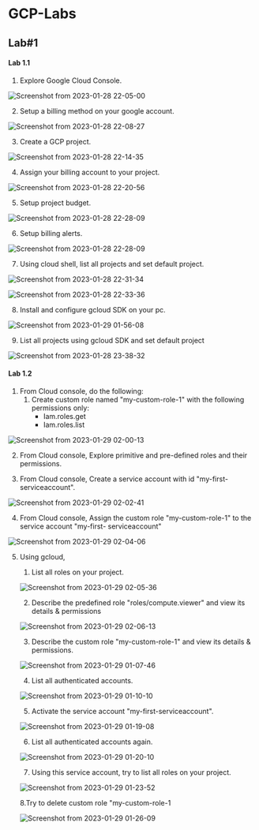 # GCP-Labs

## Lab#1

#### Lab 1.1

1. Explore Google Cloud Console.

![Screenshot from 2023-01-28 22-05-00](https://user-images.githubusercontent.com/57557314/215296193-255816ad-22a5-4b2e-b223-f7beaafb77f5.png)

2. Setup a billing method on your google account.

![Screenshot from 2023-01-28 22-08-27](https://user-images.githubusercontent.com/57557314/215296230-e6907491-68f0-46a9-b14d-642fb36e3892.png)

3. Create a GCP project.

![Screenshot from 2023-01-28 22-14-35](https://user-images.githubusercontent.com/57557314/215296273-8c894a6b-63a0-4387-8385-86dd0d6d1577.png)

4. Assign your billing account to your project.

![Screenshot from 2023-01-28 22-20-56](https://user-images.githubusercontent.com/57557314/215296288-bba01b91-cffd-4dda-863b-79f66dd4e192.png)


5. Setup project budget.

![Screenshot from 2023-01-28 22-28-09](https://user-images.githubusercontent.com/57557314/215296310-0ad21519-8d79-4bee-a4d0-43dd8d76ea02.png)

6. Setup billing alerts.

![Screenshot from 2023-01-28 22-28-09](https://user-images.githubusercontent.com/57557314/215296310-0ad21519-8d79-4bee-a4d0-43dd8d76ea02.png)

7. Using cloud shell, list all projects and set default project.

![Screenshot from 2023-01-28 22-31-34](https://user-images.githubusercontent.com/57557314/215296357-59981d2c-5d24-40f6-8e1a-09a9e2e0fdcd.png)

![Screenshot from 2023-01-28 22-33-36](https://user-images.githubusercontent.com/57557314/215296384-860674b2-437f-40ed-b7d4-98e4f2ba7886.png)

8. Install and configure gcloud SDK on your pc.

![Screenshot from 2023-01-29 01-56-08](https://user-images.githubusercontent.com/57557314/215296538-5ab08d4f-8712-4c18-8e99-e43fc19740f7.png)


9. List all projects using gcloud SDK and set default project

![Screenshot from 2023-01-28 23-38-32](https://user-images.githubusercontent.com/57557314/215296566-a0ad4831-e9be-4c20-b79f-1c00c2b73a7d.png)


#### Lab 1.2

1. From Cloud console, do the following:
    1. Create custom role named "my-custom-role-1" with the following permissions only:
        - Iam.roles.get
        - Iam.roles.list

![Screenshot from 2023-01-29 02-00-13](https://user-images.githubusercontent.com/57557314/215296653-8df57dbe-0fa7-4dcc-8969-512779ad1701.png)


2. From Cloud console, Explore primitive and pre-defined roles and their permissions.


3. From Cloud console, Create a service account with id "my-first-serviceaccount".

![Screenshot from 2023-01-29 02-02-41](https://user-images.githubusercontent.com/57557314/215296711-220b6c8a-9ca7-4dcd-a6e7-ca7d59520218.png)

4. From Cloud console, Assign the custom role "my-custom-role-1" to the service account "my-first- serviceaccount"


![Screenshot from 2023-01-29 02-04-06](https://user-images.githubusercontent.com/57557314/215296749-13bb0d9d-4c47-4940-a292-abd91989e7e4.png)

5. Using gcloud,
    1. List all roles on your project.
    
    ![Screenshot from 2023-01-29 02-05-36](https://user-images.githubusercontent.com/57557314/215296780-64b12c2a-dea6-4b79-a09a-bcfe10dd0cc9.png)


    2. Describe the predefined role "roles/compute.viewer" and view its details & permissions
    
    ![Screenshot from 2023-01-29 02-06-13](https://user-images.githubusercontent.com/57557314/215296799-764f8ebe-b576-40a1-b913-67329e5c74f4.png)
    

    3. Describe the custom role "my-custom-role-1" and view its details & permissions.
    
    
    ![Screenshot from 2023-01-29 01-07-46](https://user-images.githubusercontent.com/57557314/215296867-1af430bb-c231-4c07-bab8-f08609838f0b.png)

    
    4. List all authenticated accounts.
    
    ![Screenshot from 2023-01-29 01-10-10](https://user-images.githubusercontent.com/57557314/215296882-f56674e8-7687-4686-9bbc-f7e9f8dda1d7.png)

    5. Activate the service account "my-first-serviceaccount".
    
    ![Screenshot from 2023-01-29 01-19-08](https://user-images.githubusercontent.com/57557314/215296921-5235bd00-d2c3-4e7a-bd5c-db909beac763.png)
    
    6. List all authenticated accounts again.
    
    ![Screenshot from 2023-01-29 01-20-10](https://user-images.githubusercontent.com/57557314/215297549-f22712c7-d0dc-4d41-90ba-2d08be07c94f.png)

    7. Using this service account, try to list all roles on your project.
    
    ![Screenshot from 2023-01-29 01-23-52](https://user-images.githubusercontent.com/57557314/215297208-0e528a90-1855-4bcd-a37b-5270dff78fb7.png)
    

    8.Try to delete custom role "my-custom-role-1

    ![Screenshot from 2023-01-29 01-26-09](https://user-images.githubusercontent.com/57557314/215296987-d1da45cd-2e5b-40d9-9239-509f1d240845.png)
